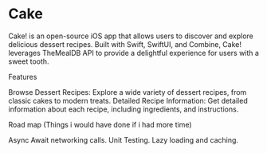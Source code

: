 # Cake

Cake! is an open-source iOS app that allows users to discover and explore delicious dessert recipes. Built with Swift, SwiftUI, and Combine, Cake! leverages TheMealDB API to provide a delightful experience for users with a sweet tooth.

Features

Browse Dessert Recipes: Explore a wide variety of dessert recipes, from classic cakes to modern treats.
Detailed Recipe Information: Get detailed information about each recipe, including ingredients, and instructions.

Road map (Things i would have done if i had more time)

Async Await networking calls. 
Unit Testing.
Lazy loading and caching. 
